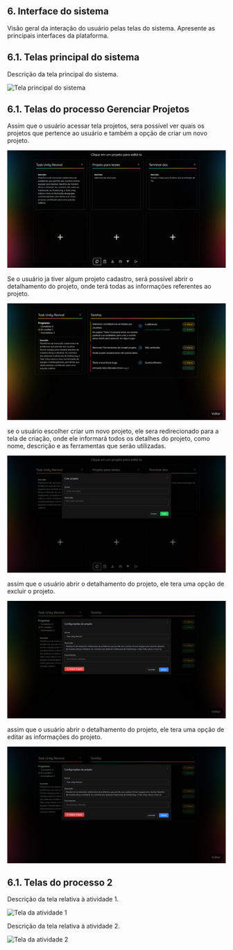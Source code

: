 
## 6. Interface do sistema

Visão geral da interação do usuário pelas telas do sistema. Apresente as principais interfaces da plataforma. 

## 6.1. Telas principal do sistema

Descrição da tela principal do sistema.

![Tela principal do sistema](images/home-screen.png)


## 6.1. Telas do processo Gerenciar Projetos

Assim que o usuário acessar tela projetos, sera possível ver quais os projetos que pertence ao usuário e também a opção de criar um novo projeto.

![Acessar tela de projetos](docs\images\Telas\telaProjects.PNG)

Se o usuário ja tiver algum projeto cadastro, será possível abrir o detalhamento do projeto, onde terá todas as informações referentes ao projeto.

![Acessar projeto](docs\images\Telas\telaAcessarProjeto.PNG)

se o usuário escolher criar um novo projeto, ele sera redirecionado para a tela de criação, onde ele informará todos os detalhes do projeto, como nome, descrição e as ferramentas que serão utilizadas.

![Criar novo projeto](docs\images\Telas\telaCriarProjeto.PNG)

assim que o usuário abrir o detalhamento do projeto, ele tera uma opção de excluir o projeto.

![Excluir projeto](docs\images\Telas\telaDeletarProjeto.PNG)

assim que o usuário abrir o detalhamento do projeto, ele tera uma opção de editar as informações do projeto.

![Editar projeto](docs\images\Telas\telaEditarProjeto.PNG)


## 6.1. Telas do processo 2

Descrição da tela relativa à atividade 1.

![Tela da atividade 1](images/process-2-activity-1.png)

Descrição da tela relativa à atividade 2.

![Tela da atividade 2](images/process-2-activity-2.png)


